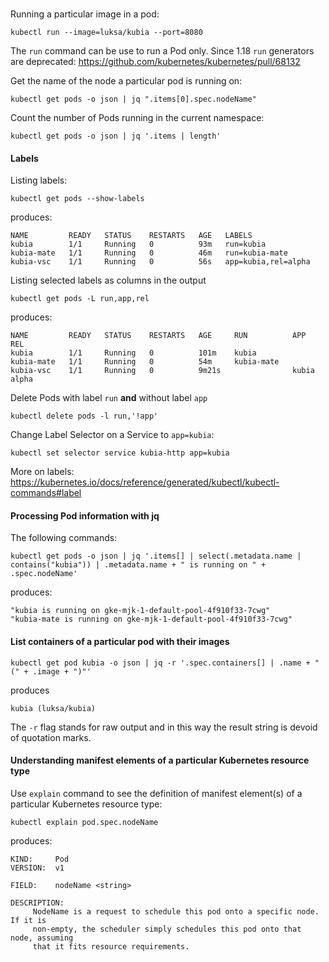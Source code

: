 ###

Running a particular image in a pod:
```
kubectl run --image=luksa/kubia --port=8080
```
The `run` command can be use to run a Pod only. Since 1.18 `run` generators are deprecated: https://github.com/kubernetes/kubernetes/pull/68132

Get the name of the node a particular pod is running on:
```
kubectl get pods -o json | jq ".items[0].spec.nodeName"
```

Count the number of Pods running in the current namespace:
```
kubectl get pods -o json | jq '.items | length'
```

#### Labels
Listing labels:
```
kubectl get pods --show-labels
```
produces:
```
NAME         READY   STATUS    RESTARTS   AGE   LABELS
kubia        1/1     Running   0          93m   run=kubia
kubia-mate   1/1     Running   0          46m   run=kubia-mate
kubia-vsc    1/1     Running   0          56s   app=kubia,rel=alpha
```

Listing selected labels as columns in the output
```
kubectl get pods -L run,app,rel
```
produces:
```
NAME         READY   STATUS    RESTARTS   AGE     RUN          APP     REL
kubia        1/1     Running   0          101m    kubia
kubia-mate   1/1     Running   0          54m     kubia-mate
kubia-vsc    1/1     Running   0          9m21s                kubia   alpha
```

Delete Pods with label `run` **and** without label `app`
```
kubectl delete pods -l run,'!app'
```

Change Label Selector on a Service to `app=kubia`:
```
kubectl set selector service kubia-http app=kubia
```

More on labels: https://kubernetes.io/docs/reference/generated/kubectl/kubectl-commands#label

#### Processing Pod information with jq
The following commands:
```
kubectl get pods -o json | jq '.items[] | select(.metadata.name | contains("kubia")) | .metadata.name + " is running on " + .spec.nodeName'
```
produces:
```
"kubia is running on gke-mjk-1-default-pool-4f910f33-7cwg"
"kubia-mate is running on gke-mjk-1-default-pool-4f910f33-7cwg"
```

#### List containers of a particular pod with their images
```
kubectl get pod kubia -o json | jq -r '.spec.containers[] | .name + " (" + .image + ")"'
```
produces
```
kubia (luksa/kubia)
```
The `-r` flag stands for raw output and in this way the result string is devoid of quotation marks.

#### Understanding manifest elements of a particular Kubernetes resource type
Use `explain` command to see the definition of manifest element(s) of a particular Kubernetes resource type:
```
kubectl explain pod.spec.nodeName
```
produces:
```
KIND:     Pod
VERSION:  v1

FIELD:    nodeName <string>

DESCRIPTION:
     NodeName is a request to schedule this pod onto a specific node. If it is
     non-empty, the scheduler simply schedules this pod onto that node, assuming
     that it fits resource requirements.
```
